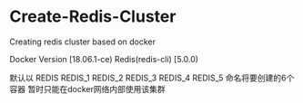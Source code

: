 # Create-Redis-Cluster
Creating redis cluster based on docker

Docker Version [18.06.1-ce)
Redis(redis-cli) [5.0.0)

默认以 REDIS REDIS_1 REDIS_2 REDIS_3 REDIS_4 REDIS_5 命名将要创建的6个容器
暂时只能在docker网络内部使用该集群